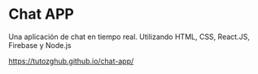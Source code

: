 # Chat APP

Una aplicación de chat en tiempo real.
Utilizando HTML, CSS, React.JS, Firebase y Node.js

https://tutozghub.github.io/chat-app/
